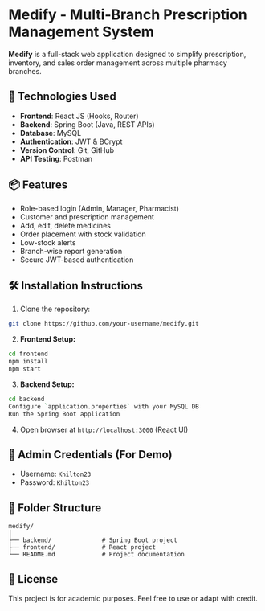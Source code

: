 
# Medify - Multi-Branch Prescription Management System

**Medify** is a full-stack web application designed to simplify prescription, inventory, and sales order management across multiple pharmacy branches.

## 🔧 Technologies Used

- **Frontend**: React JS (Hooks, Router)
- **Backend**: Spring Boot (Java, REST APIs)
- **Database**: MySQL
- **Authentication**: JWT & BCrypt
- **Version Control**: Git, GitHub
- **API Testing**: Postman

## 📦 Features

- Role-based login (Admin, Manager, Pharmacist)
- Customer and prescription management
- Add, edit, delete medicines
- Order placement with stock validation
- Low-stock alerts
- Branch-wise report generation
- Secure JWT-based authentication

## 🛠️ Installation Instructions

1. Clone the repository:
```bash
git clone https://github.com/your-username/medify.git
```

2. **Frontend Setup:**
```bash
cd frontend
npm install
npm start
```

3. **Backend Setup:**
```bash
cd backend
Configure `application.properties` with your MySQL DB
Run the Spring Boot application
```

4. Open browser at `http://localhost:3000` (React UI)

## 🔐 Admin Credentials (For Demo)

- Username: `Khilton23`
- Password: `Khilton23`

## 📁 Folder Structure

```
medify/
│
├── backend/              # Spring Boot project
├── frontend/             # React project
└── README.md             # Project documentation
```

## 📄 License

This project is for academic purposes. Feel free to use or adapt with credit.
